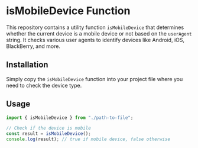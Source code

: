# isMobileDevice Function

This repository contains a utility function `isMobileDevice` that determines whether the current device is a mobile device or not based on the `userAgent` string. It checks various user agents to identify devices like Android, iOS, BlackBerry, and more.

## Installation

Simply copy the `isMobileDevice` function into your project file where you need to check the device type.

## Usage

```typescript
import { isMobileDevice } from "./path-to-file";

// Check if the device is mobile
const result = isMobileDevice();
console.log(result); // true if mobile device, false otherwise
```